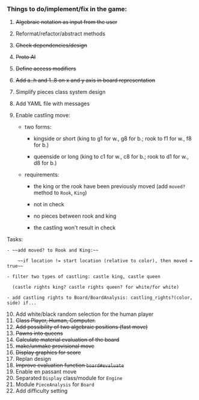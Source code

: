 ### Things to do/implement/fix in the game:

1. ~~Algebraic notation as input from the user~~
2. Reformat/refactor/abstract methods
3. ~~Check dependencies/design~~
4. ~~Proto AI~~
5. ~~Define access modifiers~~
6. ~~Add a..h and 1..8 on x and y axis in board representation~~
7. Simplify pieces class system design
8. Add YAML file with messages
9. Enable castling move:

    - two forms:

        - kingside or short (king to g1 for w., g8 for b.; rook to f1 for w., f8 for b.)

        - queenside or long (king to c1 for w., c8 for b.; rook to d1 for w., d8 for b.)

    - requirements:

        - the king or the rook have been previously moved (add `moved?` method to `Rook`, `King`)

        - not in check

        - no pieces between rook and king

        - the castling won't result in check

  Tasks:

    - ~~add moved? to Rook and King:~~

        ~~if location != start location (relative to color), then moved = true~~

    - filter two types of castling: castle king, castle queen

      (castle rights king? castle rights queen? for white/for white)

    - add castling rights to Board/BoardAnalysis: castling_rights?(color, side) if...

10. Add white/black random selection for the human player
11. ~~Class Player, Human, Computer.~~
12. ~~Add possibility of two algebraic positions (fast move)~~
13. ~~Pawns into queens~~
14. ~~Calculate material evaluation of the board~~
15. ~~make/unmake provisional move~~
16. ~~Display graphics for score~~
17. Replan design
18. ~~Improve evaluation function `board#evaluate`~~
19. Enable en passant move
20. Separated `Display` class/module for `Engine`
21. Module `PieceAnalysis` for `Board`
22. Add difficulty setting